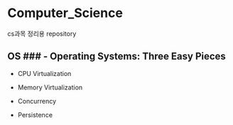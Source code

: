 # Computer_Science
cs과목 정리용 repository

## OS ### - Operating Systems: Three Easy Pieces
- CPU Virtualization

- Memory Virtualization

- Concurrency

- Persistence
